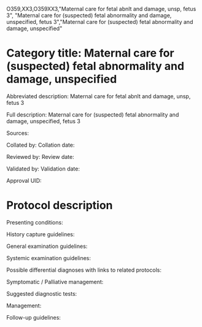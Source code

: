 O359,XX3,O359XX3,"Maternal care for fetal abnlt and damage, unsp, fetus 3", "Maternal care for (suspected) fetal abnormality and damage, unspecified, fetus 3","Maternal care for (suspected) fetal abnormality and damage, unspecified"
# Category title: Maternal care for (suspected) fetal abnormality and damage, unspecified

Abbreviated description: Maternal care for fetal abnlt and damage, unsp, fetus 3

Full description: Maternal care for (suspected) fetal abnormality and damage, unspecified, fetus 3

Sources:

Collated by:
Collation date:

Reviewed by:
Review date:

Validated by:
Validation date:

Approval UID:

# Protocol description

Presenting conditions:

History capture guidelines:

General examination guidelines:

Systemic examination guidelines:

Possible differential diagnoses with links to related protocols:

Symptomatic / Palliative management:

Suggested diagnostic tests:

Management:

Follow-up guidelines:
